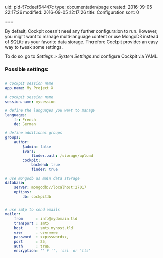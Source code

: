 uid: pid-57cdeef64447c
type: documentation/page
created: 2016-09-05 22:17:26
modified: 2016-09-05 22:17:26
title: Configuration
sort: 0

===

By default, Cockpit doesn't need any further configuration to run. However, you might want to manage multi-language content or use MongoDB instead of SQLite as your favorite data storage. Therefore Cockpit provides an easy way to tweak some settings.



To do so, go to _Settings > System Settings_ and configure Cockpit via YAML.


### Possible settings:

```yaml

# cockpit session name
app.name: My Project X

# cockpit session name
session.name: mysession

# define the languages you want to manage
languages:
    fr: French
    de: German

# define additional groups
groups:
    author:
        $admin: false
        $vars:
            finder.path: /storage/upload
        cockpit:
            backend: true
            finder: true

# use mongodb as main data storage
database:    
    server: mongodb://localhost:27017
    options:
        db: cockpitdb


# use smtp to send emails
mailer:
    from      : info@mydomain.tld
    transport : smtp
    host      : smtp.myhost.tld
    user      : username
    password  : xxpasswordxx,
    port      : 25,
    auth      : true,
    encryption: '' # '', 'ssl' or 'tls'

```
